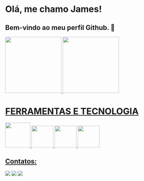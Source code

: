 # Olá, me chamo James!
## Bem-vindo ao meu perfil Github. 👋

<div>
<a href="https://github.com/jamesstuartpt">
<img loading="lazy" height="180em" src="https://github-readme-stats.vercel.app/api/top-langs/?username=jamesstuartpt&layout=compact&langs_count=7&theme=dracula"/>
<img loading="lazy" height="180em" src="https://github-readme-stats.vercel.app/api?username=jamesstuartpt&show_icons=true&theme=dracula&include_all_commits=true&count_private=true"/>
</div>

# FERRAMENTAS E TECNOLOGIA
<div>
  <img loading="lazy" src="https://cdn.jsdelivr.net/gh/devicons/devicon@latest/icons/python/python-original.svg" width="80"/>
  <img src="https://cdn.jsdelivr.net/gh/devicons/devicon@latest/icons/html5/html5-original.svg" width="70"/>
  <img src="https://cdn.jsdelivr.net/gh/devicons/devicon@latest/icons/css3/css3-original.svg" width="70"/>
  <img src="https://education.oracle.com/file/general/p-80-java.png" width="70"/>
</div>

## Contatos:

<div>
  <a href="https://instagram.com/jamesstuartpt" target="_blank"><img loading="lazy" src="https://img.shields.io/badge/-Instagram-%23E4405F?style=for-the-badge&logo=instagram&logoColor=white" target="_blank"></a>
  <a href="mailto:jamesstuarttpt@gmail.com"><img loading="lazy" src="https://img.shields.io/badge/Gmail-D14836?style=for-the-badge&logo=gmail&logoColor=white" target="_blank"></a>
  <a href="https://www.linkedin.com/in/jamesstuartpt" target="_blank"><img loading="lazy" src="https://img.shields.io/badge/-LinkedIn-%230077B5?style=for-the-badge&logo=linkedin&logoColor=white" target="_blank"></a>   
</div>
